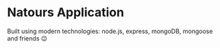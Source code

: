 # Natours Application

Built using modern technologies: node.js, express, mongoDB, mongoose and friends 😉
